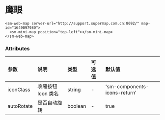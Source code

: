# 鹰眼

<sm-iframe src="http://iclient.supermap.io/examples/mapboxgl/components_minimap_vue.html"></sm-iframe>

```vue
<sm-web-map server-url="http://support.supermap.com.cn:8092/" map-id="1649097980">
  <sm-mini-map position="top-left"></sm-mini-map>
</sm-web-map>
```

### Attributes

| 参数       | 说明               | 类型    | 可选值 | 默认值                       |
| :--------- | :----------------- | :------ | :----- | :--------------------------- |
| iconClass  | 收缩按钮 Icon 类名 | string  | -      | 'sm-components-icons-return' |
| autoRotate | 是否自动旋转       | boolean | -      | true                         |
